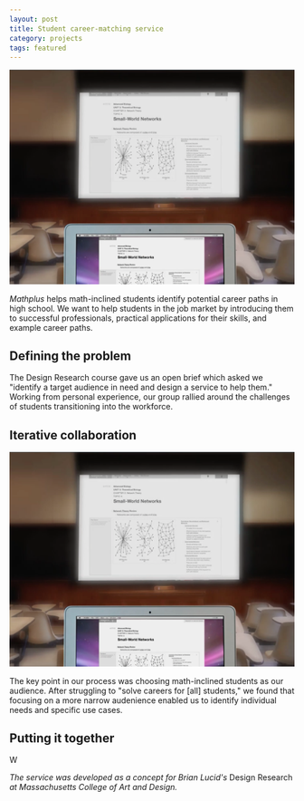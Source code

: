 ```yaml
---
layout: post
title: Student career-matching service 
category: projects
tags: featured
---
```


<p class="hero"><img src="/images/gather-environment.png"></p>

*Mathplus* helps math-inclined students identify potential career paths in high school. We want to help students in the job market by introducing them to successful professionals, practical applications for their skills, and example career paths.

<!--more-->

## Defining the problem

The Design Research course gave us an open brief which asked we "identify a target audience in need and design a service to help them." Working from personal experience, our group rallied around the challenges of students transitioning into the workforce.


## Iterative collaboration

<img src="/images/gather-environment.png">

The key point in our process was choosing math-inclined students as our audience. After struggling to "solve careers for [all] students," we found that focusing on a more narrow audenience enabled us to identify individual needs and specific use cases.

## Putting it together

W


*The service was developed as a concept for Brian Lucid's* Design Research *at Massachusetts College of Art and Design.*